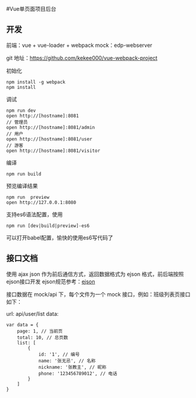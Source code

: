 #Vue单页面项目后台

## 开发

前端：vue + vue-loader + webpack
mock：edp-webserver

git 地址：https://github.com/kekee000/vue-webpack-project

初始化

    npm install -g webpack
    npm install

调试

    npm run dev
    open http://[hostname]:8081
    // 管理员
    open http://[hostname]:8081/admin
    // 用户
    open http://[hostname]:8081/user
    // 游客
    open http://[hostname]:8081/visitor

编译

    npm run build

预览编译结果

    npm run  preview
    open http://127.0.0.1:8080

支持es6语法配置，使用

    npm run [dev|build|preview]-es6

可以打开babel配置，愉快的使用es6写代码了

## 接口文档
使用 ajax json 作为前后通信方式，返回数据格式为 ejson 格式，前后端按照ejson接口开发
ejson规范参考：[ejson](https://github.com/ecomfe/spec/blob/master/e-json.md)

接口数据在 mock/api 下，每个文件为一个 mock 接口，例如：班级列表页接口如下：

url: api/user/list
data:

    var data = {
        page: 1, // 当前页
        total: 10, // 总页数
        list: [
            {
                id: '1', // 编号
                name: '张无忌', // 名称
                nickname: '张教主', // 昵称
                phone: '123456789012', // 电话
            }
        ]
    }
